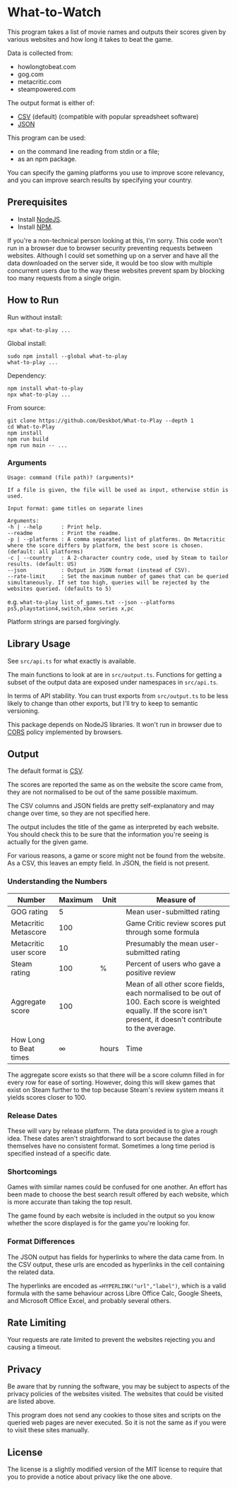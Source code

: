 # What-to-Watch

This program takes a list of movie names and outputs their scores given by various websites and how long it takes to beat the game.

Data is collected from:

* howlongtobeat.com
* gog.com
* metacritic.com
* steampowered.com

The output format is either of:

* [CSV](https://en.wikipedia.org/wiki/Comma-separated_values) (default) (compatible with popular spreadsheet software)
* [JSON](https://en.wikipedia.org/wiki/JSON)

This program can be used:

* on the command line reading from stdin or a file;
* as an npm package.

You can specify the gaming platforms you use to improve score relevancy, and you can improve search results by specifying your country.

## Prerequisites

* Install [NodeJS](https://nodejs.org/en/).
* Install [NPM](https://www.npmjs.com/).

If you're a non-technical person looking at this, I'm sorry. This code won't run in a browser due to browser security preventing requests between websites. Although I could set something up on a server and have all the data downloaded on the server side, it would be too slow with multiple concurrent users due to the way these websites prevent spam by blocking too many requests from a single origin.

## How to Run

Run without install:

```
npx what-to-play ...
```

Global install:

```
sudo npm install --global what-to-play
what-to-play ...
```

Dependency:

```
npm install what-to-play
npx what-to-play ...
```

From source:

```
git clone https://github.com/Deskbot/What-to-Play --depth 1
cd What-to-Play
npm install
npm run build
npm run main -- ...
```

### Arguments

```
Usage: command (file path)? (arguments)*

If a file is given, the file will be used as input, otherwise stdin is used.

Input format: game titles on separate lines

Arguments:
-h | --help      : Print help.
--readme         : Print the readme.
-p | --platforms : A comma separated list of platforms. On Metacritic where the score differs by platform, the best score is chosen. (default: all platforms)
-c | --country   : A 2-character country code, used by Steam to tailor results. (default: US)
--json           : Output in JSON format (instead of CSV).
--rate-limit     : Set the maximum number of games that can be queried simultaneously. If set too high, queries will be rejected by the websites queried. (defaults to 5)
```

e.g. `what-to-play list_of_games.txt --json --platforms ps5,playstation4,switch,xbox series x,pc`

Platform strings are parsed forgivingly.

## Library Usage

See `src/api.ts` for what exactly is available.

The main functions to look at are in `src/output.ts`. Functions for getting a subset of the output data are exposed under namespaces in `src/api.ts`.

In terms of API stability. You can trust exports from `src/output.ts` to be less likely to change than other exports, but I'll try to keep to semantic versioning.

This package depends on NodeJS libraries. It won't run in browser due to [CORS](https://developer.mozilla.org/en-US/docs/Web/HTTP/CORS) policy implemented by browsers.

## Output

The default format is [CSV](https://en.wikipedia.org/wiki/Comma-separated_values).

The scores are reported the same as on the website the score came from, they are not normalised to be out of the same possible maximum.

The CSV columns and JSON fields are pretty self-explanatory and may change over time, so they are not specified here.

The output includes the title of the game as interpreted by each website. You should check this to be sure that the information you're seeing is actually for the given game.

For various reasons, a game or score might not be found from the website. As a CSV, this leaves an empty field. In JSON, the field is not present.

### Understanding the Numbers

Number                 | Maximum | Unit  | Measure of
-----------------------|---------|-------|------------
GOG rating             |   5     |       | Mean user-submitted rating
Metacritic Metascore   | 100     |       | Game Critic review scores put through some formula
Metacritic user score  |  10     |       | Presumably the mean user-submitted rating
Steam rating           | 100     | %     | Percent of users who gave a positive review
Aggregate score        | 100     |       | Mean of all other score fields, each normalised to be out of 100. Each score is weighted equally. If the score isn't present, it doesn't contribute to the average.
How Long to Beat times |   ∞     | hours | Time

The aggregate score exists so that there will be a score column filled in for every row for ease of sorting. However, doing this will skew games that exist on Steam further to the top because Steam's review system means it yields scores closer to 100.

### Release Dates

These will vary by release platform. The data provided is to give a rough idea. These dates aren't straightforward to sort because the dates themselves have no consistent format. Sometimes a long time period is specified instead of a specific date.

### Shortcomings

Games with similar names could be confused for one another. An effort has been made to choose the best search result offered by each website, which is more accurate than taking the top result.

The game found by each website is included in the output so you know whether the score displayed is for the game you're looking for.

### Format Differences

The JSON output has fields for hyperlinks to where the data came from. In the CSV output, these urls are encoded as hyperlinks in the cell containing the related data.

The hyperlinks are encoded as `=HYPERLINK("url","label")`, which is a valid formula with the same behaviour across Libre Office Calc, Google Sheets, and Microsoft Office Excel, and probably several others.

## Rate Limiting

Your requests are rate limited to prevent the websites rejecting you and causing a timeout.

## Privacy

Be aware that by running the software, you may be subject to aspects of the privacy policies of the websites visited. The websites that could be visited are listed above.

This program does not send any cookies to those sites and scripts on the queried web pages are never executed. So it is not the same as if you were to visit these sites manually.

## License

The license is a slightly modified version of the MIT license to require that you to provide a notice about privacy like the one above.
